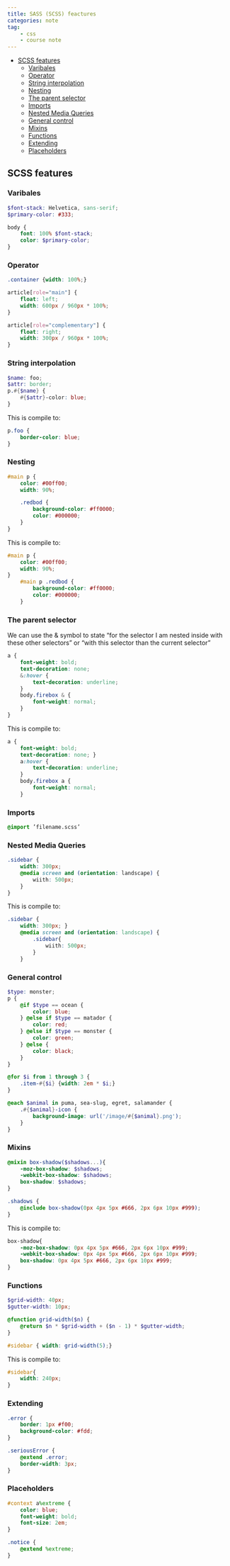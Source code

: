 ```yaml
---
title: SASS (SCSS) feactures
categories: note
tag: 
    - css
    - course note
---
```


- [SCSS features](#scss-features)
  - [Varibales](#varibales)
  - [Operator](#operator)
  - [String interpolation](#string-interpolation)
  - [Nesting](#nesting)
  - [The parent selector](#the-parent-selector)
  - [Imports](#imports)
  - [Nested Media Queries](#nested-media-queries)
  - [General control](#general-control)
  - [Mixins](#mixins)
  - [Functions](#functions)
  - [Extending](#extending)
  - [Placeholders](#placeholders)

## SCSS features

### Varibales

```scss
$font-stack: Helvetica, sans-serif;
$primary-color: #333;

body {
    font: 100% $font-stack;
    color: $primary-color;
}
```

### Operator

```scss
.container {width: 100%;}

article[role="main"] {
    float: left;
    width: 600px / 960px * 100%;
}

article[role="complementary"] {
    float: right;
    width: 300px / 960px * 100%;
}
```

### String interpolation

```scss
$name: foo;
$attr: border;
p.#{$name} {
    #{$attr}-color: blue;
}
```

This is compile to:

```css
p.foo {
    border-color: blue;
}
```

### Nesting

```scss
#main p {
    color: #00ff00;
    width: 90%;

    .redbod {
        background-color: #ff0000;
        color: #000000;
    }
}
```

This is compile to:

```css
#main p {
    color: #00ff00;
    width: 90%;
}
    #main p .redbod {
        background-color: #ff0000;
        color: #000000;
    }
```

### The parent selector

We can use the & symbol to state “for the selector I am nested inside with these other selectors” or “with this selector than the current selector”

```scss
a {
    font-weight: bold;
    text-decoration: none;
    &:hover {
        text-decoration: underline;
    }
    body.firebox & {
        font-weight: normal;
    }
}
```

This is compile to:

```css
a {
    font-weight: bold;
    text-decoration: none; }
    a:hover {
        text-decoration: underline;
    }
    body.firebox a {
        font-weight: normal;
    }
```

### Imports

```scss
@import ’filename.scss’
```

### Nested Media Queries

```scss
.sidebar {
    width: 300px;
    @media screen and (orientation: landscape) {
        wiith: 500px;
    }
}
```

This is compile to:

```css
.sidebar {
    width: 300px; }
    @media screen and (orientation: landscape) {
        .sidebar{
            wiith: 500px;
        }
    }
```

### General control

```scss
$type: monster;
p {
    @if $type == ocean {
        color: blue;
    } @else if $type == matador {
        color: red;
    } @else if $type == monster {
        color: green;
    } @else {
        color: black;
    }
}

@for $i from 1 through 3 {
    .item-#{$i} {width: 2em * $i;}
}

@each $animal in puma, sea-slug, egret, salamander {
    .#{$animal}-icon {
        background-image: url('/image/#{$animal}.png');
    }
}
```

### Mixins

```scss
@mixin box-shadow($shadows...){
    -moz-box-shadow: $shadows;
    -webkit-box-shadow: $shadows;
    box-shadow: $shadows;
}

.shadows {
    @include box-shadow(0px 4px 5px #666, 2px 6px 10px #999);
}
```

This is compile to:

```scss
box-shadow{
    -moz-box-shadow: 0px 4px 5px #666, 2px 6px 10px #999;
    -webkit-box-shadow: 0px 4px 5px #666, 2px 6px 10px #999;
    box-shadow: 0px 4px 5px #666, 2px 6px 10px #999;
}
```

### Functions

```scss
$grid-width: 40px;
$gutter-width: 10px;

@function grid-width($n) {
    @return $n * $grid-width + ($n - 1) * $gutter-width;
}

#sidebar { width: grid-width(5);}
```

This is compile to:

```scss
#sidebar{
    width: 240px;
}
```

### Extending

```scss
.error {
    border: 1px #f00;
    background-color: #fdd;
}

.seriousError {
    @extend .error;
    border-width: 3px;
}
```

### Placeholders

```scss
#context a%extreme {
    color: blue;
    font-weight: bold;
    font-size: 2em;
}

.notice {
    @extend %extreme;
}
```

